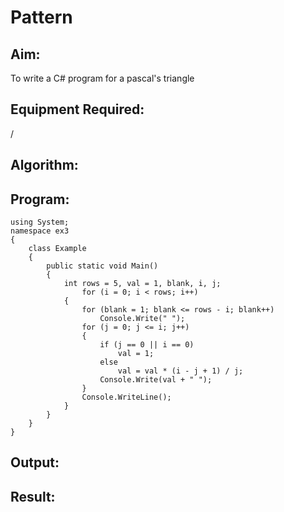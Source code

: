 # Pattern

## Aim:
To write a C# program for a pascal's triangle


## Equipment Required:
/
## Algorithm:

## Program:
```
using System;
namespace ex3
{
    class Example
    {
        public static void Main()
        {
            int rows = 5, val = 1, blank, i, j;
                for (i = 0; i < rows; i++)
            {
                for (blank = 1; blank <= rows - i; blank++)
                    Console.Write(" ");
                for (j = 0; j <= i; j++)
                {
                    if (j == 0 || i == 0)
                        val = 1;
                    else
                        val = val * (i - j + 1) / j;
                    Console.Write(val + " ");
                }
                Console.WriteLine();
            }
        }
    }
}

```

## Output:

## Result:

